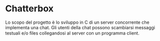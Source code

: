 # Chatterbox
Lo scopo del progetto è lo sviluppo in C di un server concorrente che implementa una chat. Gli utenti della chat possono scambiarsi messaggi testuali e/o ﬁles collegandosi al server con un programma client. 
